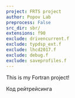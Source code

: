 ```yaml
---
project: FRTS project
author: Popov Lab
preprocess: False
src_dir: sbr/
extensions: f90
exclude: drivencurrent.f
exclude: typdsp_ext.f
exclude: lhcd2017.f
exclude: debug.f
exclude: saveprofiles.f
---
```


This is my Fortran project!

Код рейтрейсинга